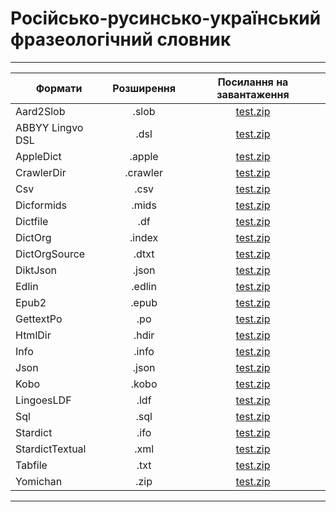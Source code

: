 # Російсько-русинсько-український фразеологічний словник
---------------------------------------------------------------------------------------
| Формати          | Розширення | Посилання на завантаження                           |
-------------------|:----------:|:---------------------------------------------------:|
| Aard2Slob        |  .slob     | [test.zip](https://youtube.com/watch?v=_OfVL8ETIZI) |
| ABBYY Lingvo DSL |  .dsl      | [test.zip](https://youtube.com/watch?v=_OfVL8ETIZI) |
| AppleDict        |  .apple    | [test.zip](https://youtube.com/watch?v=_OfVL8ETIZI) |
| CrawlerDir       |  .crawler  | [test.zip](https://youtube.com/watch?v=_OfVL8ETIZI) |
| Csv              |  .csv      | [test.zip](https://youtube.com/watch?v=_OfVL8ETIZI) |
| Dicformids       |  .mids     | [test.zip](https://youtube.com/watch?v=_OfVL8ETIZI) |
| Dictfile         |  .df       | [test.zip](https://youtube.com/watch?v=_OfVL8ETIZI) |
| DictOrg          |  .index    | [test.zip](https://youtube.com/watch?v=_OfVL8ETIZI) |
| DictOrgSource    |  .dtxt     | [test.zip](https://youtube.com/watch?v=_OfVL8ETIZI) |
| DiktJson         |  .json     | [test.zip](https://youtube.com/watch?v=_OfVL8ETIZI) |
| Edlin            |  .edlin    | [test.zip](https://youtube.com/watch?v=_OfVL8ETIZI) |
| Epub2            |  .epub     | [test.zip](https://youtube.com/watch?v=_OfVL8ETIZI) |
| GettextPo        |  .po       | [test.zip](https://youtube.com/watch?v=_OfVL8ETIZI) |
| HtmlDir          |  .hdir     | [test.zip](https://youtube.com/watch?v=_OfVL8ETIZI) |
| Info             |  .info     | [test.zip](https://youtube.com/watch?v=_OfVL8ETIZI) |
| Json             |  .json     | [test.zip](https://youtube.com/watch?v=_OfVL8ETIZI) |
| Kobo             |  .kobo     | [test.zip](https://youtube.com/watch?v=_OfVL8ETIZI) |
| LingoesLDF       |  .ldf      | [test.zip](https://youtube.com/watch?v=_OfVL8ETIZI) |
| Sql              |  .sql      | [test.zip](https://youtube.com/watch?v=_OfVL8ETIZI) |
| Stardict         |  .ifo      | [test.zip](https://youtube.com/watch?v=_OfVL8ETIZI) |
| StardictTextual  |  .xml      | [test.zip](https://youtube.com/watch?v=_OfVL8ETIZI) |
| Tabfile          |  .txt      | [test.zip](https://youtube.com/watch?v=_OfVL8ETIZI) |
| Yomichan         |  .zip      | [test.zip](https://youtube.com/watch?v=_OfVL8ETIZI) |
---------------------------------------------------------------------------------------

